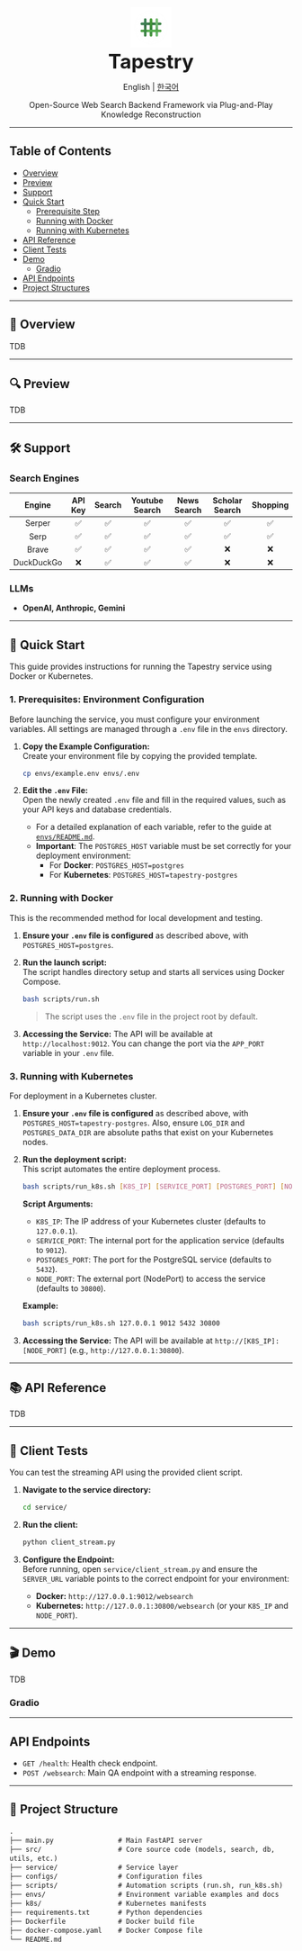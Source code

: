    <p align="center">
     <img src="misc/logo.png" alt="logo" width="72"><br>
     <strong style="font-size:2.5em; font-weight:bold;">Tapestry</strong>
   </p>

<p align="center">
  English | <a href="README.ko.md">한국어</a>
</p>

<p align="center">
Open-Source Web Search Backend Framework via Plug-and-Play Knowledge Reconstruction
</p>

---

## Table of Contents <!-- omit in toc -->

- [Overview](#-overview)
- [Preview](#-preview)
- [Support](#-support)
- [Quick Start](#-quick-start)
    - [Prerequisite Step](#1-prerequisites-environment-configuration)
    - [Running with Docker](#2-running-with-docker)
    - [Running with Kubernetes](#3-running-with-kubernetes)
- [API Reference](#-api-reference)
- [Client Tests](#-testing-the-service)
- [Demo](#-demo)
    - [Gradio](#gradio)
- [API Endpoints](#api-endpoints)
- [Project Structures](#-project-structure)

---

## 📖 Overview

TDB

---

## 🔍 Preview

TDB

---

## 🛠️ Support

### Search Engines

| Engine | API Key | Search | Youtube Search | News Search | Scholar Search | Shopping |
|:-------------:|:----:|:----:|:----:|:----:|:----:|:----:|
| Serper | ✅ | ✅ | ✅ | ✅ | ✅ | ✅ |
| Serp | ✅ | ✅ | ✅ | ✅ | ✅ | ✅ |
| Brave | ✅ | ✅ | ✅ | ✅ | ❌ | ❌ |
| DuckDuckGo | ❌ | ✅ | ✅ | ✅ | ❌ | ❌ |

### LLMs

* **OpenAI, Anthropic, Gemini**

---

## 🚀 Quick Start

This guide provides instructions for running the Tapestry service using Docker or Kubernetes.

### 1. Prerequisites: Environment Configuration

Before launching the service, you must configure your environment variables. All settings are managed through a `.env` file in the `envs` directory.

1.  **Copy the Example Configuration:**  
    Create your environment file by copying the provided template.

    ```bash
    cp envs/example.env envs/.env
    ```

2.  **Edit the `.env` File:**  
    Open the newly created `.env` file and fill in the required values, such as your API keys and database credentials.

    -   For a detailed explanation of each variable, refer to the guide at [`envs/README.md`](envs/README.md).
    -   **Important**: The `POSTGRES_HOST` variable must be set correctly for your deployment environment:
        -   For **Docker**: `POSTGRES_HOST=postgres`
        -   For **Kubernetes**: `POSTGRES_HOST=tapestry-postgres`

### 2. Running with Docker

This is the recommended method for local development and testing.

1.  **Ensure your `.env` file is configured** as described above, with `POSTGRES_HOST=postgres`.

2.  **Run the launch script:**  
    The script handles directory setup and starts all services using Docker Compose.

    ```bash
    bash scripts/run.sh
    ```
    > The script uses the `.env` file in the project root by default.

3.  **Accessing the Service:**
    The API will be available at `http://localhost:9012`. You can change the port via the `APP_PORT` variable in your `.env` file.

### 3. Running with Kubernetes

For deployment in a Kubernetes cluster.

1.  **Ensure your `.env` file is configured** as described above, with `POSTGRES_HOST=tapestry-postgres`. Also, ensure `LOG_DIR` and `POSTGRES_DATA_DIR` are absolute paths that exist on your Kubernetes nodes.

2.  **Run the deployment script:**  
    This script automates the entire deployment process.

    ```bash
    bash scripts/run_k8s.sh [K8S_IP] [SERVICE_PORT] [POSTGRES_PORT] [NODE_PORT]
    ```

    **Script Arguments:**
    -   `K8S_IP`: The IP address of your Kubernetes cluster (defaults to `127.0.0.1`).
    -   `SERVICE_PORT`: The internal port for the application service (defaults to `9012`).
    -   `POSTGRES_PORT`: The port for the PostgreSQL service (defaults to `5432`).
    -   `NODE_PORT`: The external port (NodePort) to access the service (defaults to `30800`).

    **Example:**
    ```bash
    bash scripts/run_k8s.sh 127.0.0.1 9012 5432 30800
    ```

3.  **Accessing the Service:**
    The API will be available at `http://[K8S_IP]:[NODE_PORT]` (e.g., `http://127.0.0.1:30800`).

---

## 📚 API Reference

TDB

---

## 🧪 Client Tests

You can test the streaming API using the provided client script.

1.  **Navigate to the service directory:**
    ```bash
    cd service/
    ```

2.  **Run the client:**
    ```bash
    python client_stream.py
    ```

3.  **Configure the Endpoint:**  
    Before running, open `service/client_stream.py` and ensure the `SERVER_URL` variable points to the correct endpoint for your environment:
    -   **Docker:** `http://127.0.0.1:9012/websearch`
    -   **Kubernetes:** `http://127.0.0.1:30800/websearch` (or your `K8S_IP` and `NODE_PORT`).

---

## 🎬 Demo

TDB

### Gradio

---

## API Endpoints

- `GET /health`: Health check endpoint.
- `POST /websearch`: Main QA endpoint with a streaming response.

---

## 🧩 Project Structure

```
.
├── main.py                # Main FastAPI server
├── src/                   # Core source code (models, search, db, utils, etc.)
├── service/               # Service layer
├── configs/               # Configuration files
├── scripts/               # Automation scripts (run.sh, run_k8s.sh)
├── envs/                  # Environment variable examples and docs
├── k8s/                   # Kubernetes manifests
├── requirements.txt       # Python dependencies
├── Dockerfile             # Docker build file
├── docker-compose.yaml    # Docker Compose file
└── README.md
```

